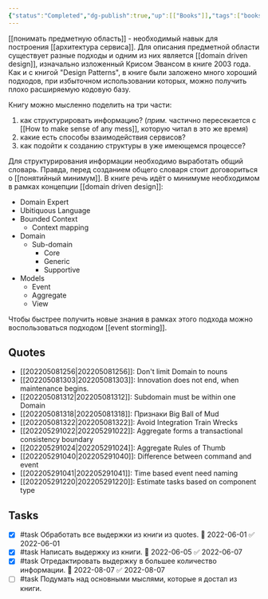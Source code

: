 ```yaml
---
{"status":"Completed","dg-publish":true,"up":[["Books"]],"tags":["books"],"category":"book","rating":3,"modified_at":"2022-08-07T12:20:50+03:00","date":"2022-05-03T12:57:45+03:00","permalink":"/books/domain-driven-design-distilled/","dgPassFrontmatter":true}
---
```





[[понимать предметную область]] - необходимый навык для построения [[архитектура сервиса]]. Для описания предметной области существует разные подходы и одним из них является [[domain driven design]], изначально изложенный Крисом Эвансом в книге 2003 года. Как и с книгой "Design Patterns", в книге были заложено много хороший подходов, при избыточном использовании которых, можно получить плохо расширяемую кодовую базу.

Книгу можно мысленно поделить на три части:
1. как структурировать информацию? (_прим._ частично пересекается с [[How to make sense of any mess]], которую читал в это же время)
2. какие есть способы взаимодействия сервисов?
3. как подойти к созданию структуры в уже имеющемся процессе?

Для структурирования информации необходимо выработать общий словарь. Правда, перед созданием общего словаря стоит договориться о [[понятийный минимум]]. В книге речь идёт о минимуме необходимом в рамках концепции [[domain driven design]]:
- Domain Expert
- Ubitiquous Language
- Bounded Context
    - Context mapping
- Domain
    - Sub-domain
        - Core
        - Generic
        - Supportive
- Models
    - Event
    - Aggregate
    - View

Чтобы быстрее получить новые знания в рамках этого подхода можно воспользоваться подходом [[event storming]].

## Quotes

- [[202205081256|202205081256]]: Don't limit Domain to nouns
- [[202205081303|202205081303]]: Innovation does not end, when maintenance begins.
- [[202205081312|202205081312]]: Subdomain must be within one Domain
- [[202205081318|202205081318]]: Признаки Big Ball of Mud
- [[202205081322|202205081322]]: Avoid Integration Train Wrecks
- [[202205291022|202205291022]]: Aggregate forms a transactional consistency boundary
- [[202205291024|202205291024]]: Aggregate Rules of Thumb
- [[202205291040|202205291040]]: Difference between command and event
- [[202205291041|202205291041]]: Time based event need naming
- [[202205291220|202205291220]]: Estimate tasks based on component type


## Tasks

- [x] #task Обработать все выдержки из книги из quotes. 📅 2022-06-01 ✅ 2022-06-01
- [x] #task Написать выдержку из книги. 📅 2022-06-05 ✅ 2022-06-07
- [x] #task Отредактировать выдержку в большее количество информации. 📅 2022-08-07 ✅ 2022-08-07
- [ ] #task Подумать над основными мыслями, которые я достал из книги.
